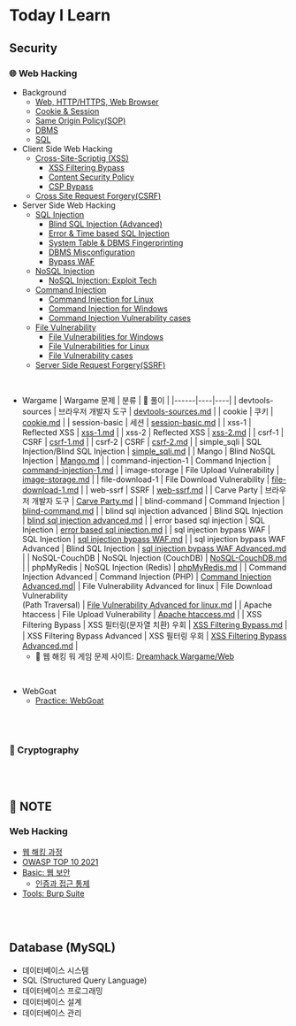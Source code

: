 # Today I Learn

## Security
### 🌐 Web Hacking
* Background
  - [Web, HTTP/HTTPS, Web Browser](https://github.com/augustf86/Today_I_Learn/blob/main/Security/Background/Web.md)
  - [Cookie & Session](https://github.com/augustf86/Today_I_Learn/blob/main/Security/Background/Cookie%20%26%20Session.md)
  - [Same Origin Policy(SOP)](https://github.com/augustf86/Today_I_Learn/blob/main/Security/Background/Same%20Origin%20Policy(SOP).md)
  - [DBMS](https://github.com/augustf86/Today_I_Learn/blob/main/Security/Background/DBMS.md)
  - [SQL](https://github.com/augustf86/Today_I_Learn/blob/main/Security/Background/SQL.md)
* Client Side Web Hacking
  -  [Cross-Site-Scriptig (XSS)](https://github.com/augustf86/Today_I_Learn/blob/main/Security/Web%20Hacking/Cross-Site-Scripting(XSS).md)
      + [XSS Filtering Bypass](https://github.com/augustf86/Today_I_Learn/blob/main/Security/Web%20Hacking/XSS%20Filtering%20Bypass.md)
      + [Content Security Policy](https://github.com/augustf86/Today_I_Learn/blob/main/Security/Web%20Hacking/Content%20Security%20Policy.md)
      + [CSP Bypass](https://github.com/augustf86/Today_I_Learn/blob/main/Security/Web%20Hacking/CSP%20Bypass.md)
  -  [Cross Site Request Forgery(CSRF)](https://github.com/augustf86/Today_I_Learn/blob/main/Security/Web%20Hacking/Cross%20Site%20Request%20Forgery(CSRF).md)
* Server Side Web Hacking
  - [SQL Injection](https://github.com/augustf86/Today_I_Learn/blob/main/Security/Web%20Hacking/SQL%20Injection.md)
    + [Blind SQL Injection (Advanced)](https://github.com/augustf86/Today_I_Learn/blob/main/Security/Web%20Hacking/Blind%20SQL%20Injection%20(Advanced).md)
    + [Error & Time based SQL Injection](https://github.com/augustf86/Today_I_Learn/blob/main/Security/Web%20Hacking/Error%20&%20Time%20based%20SQL%20Injection.md)
    + [System Table & DBMS Fingerprinting](https://github.com/augustf86/Today_I_Learn/blob/main/Security/Web%20Hacking/System%20Table%20&%20DBMS%20Fingerprinting.md)
    + [DBMS Misconfiguration](https://github.com/augustf86/Today_I_Learn/blob/main/Security/Web%20Hacking/DBMS%20Misconfiguration.md)
    + [Bypass WAF](https://github.com/augustf86/Today_I_Learn/blob/main/Security/Web%20Hacking/Bypass%20WAF.md)
  - [NoSQL Injection](https://github.com/augustf86/Today_I_Learn/blob/main/Security/Web%20Hacking/NoSQL%20Injection.md)
    + [NoSQL Injection: Exploit Tech](https://github.com/augustf86/Today_I_Learn/blob/main/Security/Web%20Hacking/NoSQL%20Injection:%20Exploit%20Tech.md)
  - [Command Injection](https://github.com/augustf86/Today_I_Learn/blob/main/Security/Web%20Hacking/Command%20Injection.md)
    + [Command Injection for Linux](https://github.com/augustf86/Today_I_Learn/blob/main/Security/Web%20Hacking/Command%20Injection%20for%20Linux.md)
    + [Command Injection for Windows](https://github.com/augustf86/Today_I_Learn/blob/main/Security/Web%20Hacking/Command%20Injection%20for%20Windows.md)
    + [Command Injection Vulnerability cases](https://github.com/augustf86/Today_I_Learn/blob/main/Security/Web%20Hacking/Command%20Injection%20Vulnerability%20cases.md)
  - [File Vulnerability](https://github.com/augustf86/Today_I_Learn/blob/main/Security/Web%20Hacking/File%20Vulnerability.md)
    + [File Vulnerabilities for Windows](https://github.com/augustf86/Today_I_Learn/blob/main/Security/Web%20Hacking/File%20Vulnerabilities%20for%20Windows.md)
    + [File Vulnerabilities for Linux](https://github.com/augustf86/Today_I_Learn/blob/main/Security/Web%20Hacking/File%20Vulnerabilities%20for%20Linux.md)
    + [File Vulnerability cases](https://github.com/augustf86/Today_I_Learn/blob/main/Security/Web%20Hacking/File%20Vulnerability%20cases.md)
  - [Server Side Request Forgery(SSRF)](https://github.com/augustf86/Today_I_Learn/blob/main/Security/Web%20Hacking/Server%20Side%20Request%20Forgery(SSRF).md)

<br/>

* Wargame
  | Wargame 문제 | 분류 | 📌 풀이 |
  |------|----|----|
  | devtools-sources | 브라우저 개발자 도구 | [devtools-sources.md](https://github.com/augustf86/Today_I_Learn/blob/main/Security/Wargame/Web/devtools-sources.md) |
  | cookie | 쿠키 | [cookie.md](https://github.com/augustf86/Today_I_Learn/blob/main/Security/Wargame/Web/cookie.md) |
  | session-basic | 세션 | [session-basic.md](https://github.com/augustf86/Today_I_Learn/blob/main/Security/Wargame/Web/session-basic.md) |
  | xss-1 | Reflected XSS | [xss-1.md](https://github.com/augustf86/Today_I_Learn/blob/main/Security/Wargame/Web/xss-1.md) |
  | xss-2 | Reflected XSS | [xss-2.md](https://github.com/augustf86/Today_I_Learn/blob/main/Security/Wargame/Web/xss-2.md) |
  | csrf-1 | CSRF | [csrf-1.md](https://github.com/augustf86/Today_I_Learn/blob/main/Security/Wargame/Web/csrf-1.md) |
  | csrf-2 | CSRF | [csrf-2.md](https://github.com/augustf86/Today_I_Learn/blob/main/Security/Wargame/Web/csrf-2.md) |
  | simple_sqli | SQL Injection/Blind SQL Injection | [simple_sqli.md](https://github.com/augustf86/Today_I_Learn/blob/main/Security/Wargame/Web/simple_sqli.md) |
  | Mango | Blind NoSQL Injection | [Mango.md](https://github.com/augustf86/Today_I_Learn/blob/main/Security/Wargame/Web/Mango.md) |
  | command-injection-1 | Command Injection | [command-injection-1.md](https://github.com/augustf86/Today_I_Learn/blob/main/Security/Wargame/Web/command-injection-1.md) |
  | image-storage | File Upload Vulnerability | [image-storage.md](https://github.com/augustf86/Today_I_Learn/blob/main/Security/Wargame/Web/image-storage.md) |
  | file-download-1 | File Download Vulnerability | [file-download-1.md](https://github.com/augustf86/Today_I_Learn/blob/main/Security/Wargame/Web/file-download-1.md) |
  | web-ssrf | SSRF | [web-ssrf.md](https://github.com/augustf86/Today_I_Learn/blob/main/Security/Wargame/Web/web-ssrf.md) |
  | Carve Party | 브라우저 개발자 도구 | [Carve Party.md](https://github.com/augustf86/Today_I_Learn/blob/main/Security/Wargame/Web/Carve%20Party.md) |
  | blind-command | Command Injection | [blind-command.md](https://github.com/augustf86/Today_I_Learn/blob/main/Security/Wargame/Web/blind-command.md) |
  | blind sql injection advanced | Blind SQL Injection | [blind sql injection advanced.md](https://github.com/augustf86/Today_I_Learn/blob/main/Security/Wargame/Web/blind%20sql%20injection%20advanced.md) |
  | error based sql injection | SQL Injection | [error based sql injection.md](https://github.com/augustf86/Today_I_Learn/blob/main/Security/Wargame/Web/error%20based%20sql%20injection.md) |
  | sql injection bypass WAF | SQL Injection | [sql injection bypass WAF.md](https://github.com/augustf86/Today_I_Learn/blob/main/Security/Wargame/Web/sql%20injection%20bypass%20WAF.md) |
  | sql injection bypass WAF Advanced | Blind SQL Injection | [sql injection bypass WAF Advanced.md](https://github.com/augustf86/Today_I_Learn/blob/main/Security/Wargame/Web/sql%20injection%20bypass%20WAF%20Advanced.md) |
  | NoSQL-CouchDB | NoSQL Injection (CouchDB) | [NoSQL-CouchDB.md](https://github.com/augustf86/Today_I_Learn/blob/main/Security/Wargame/Web/NoSQL-CouchDB.md) |
  | phpMyRedis | NoSQL Injection (Redis) | [phpMyRedis.md](https://github.com/augustf86/Today_I_Learn/blob/main/Security/Wargame/Web/phpMyRedis.md) |
  | Command Injection Advanced | Command Injection (PHP) | [Command Injection Advanced.md](https://github.com/augustf86/Today_I_Learn/blob/main/Security/Wargame/Web/Command%20Injection%20Advanced.md)|
  | File Vulnerability Advanced for linux | File Download Vulnerability <br/> (Path Traversal) | [File Vulnerability Advanced for linux.md](https://github.com/augustf86/Today_I_Learn/blob/main/Security/Wargame/Web/File%20Vulnerability%20Advanced%20for%20linux.md) |
  | Apache htaccess | File Upload Vulnerability | [Apache htaccess.md](https://github.com/augustf86/Today_I_Learn/blob/main/Security/Wargame/Web/Apache%20htaccess.md) |
  | XSS Filtering Bypass | XSS 필터링(문자열 치환) 우회 | [XSS Filtering Bypass.md](https://github.com/augustf86/Today_I_Learn/blob/main/Security/Wargame/Web/XSS%20Filtering%20Bypass.md) |
  | XSS Filtering Bypass Advanced | XSS 필터링 우회 | [XSS Filtering Bypass Advanced.md](https://github.com/augustf86/Today_I_Learn/blob/main/Security/Wargame/Web/XSS%20Filtering%20Bypass%20Advanced.md) |
  - 🚩 웹 해킹 워 게임 문제 사이트: [Dreamhack Wargame/Web](https://dreamhack.io/wargame/challenges?page=1&category=web)

<br/>

* WebGoat
  - [Practice: WebGoat](https://github.com/augustf86/Today_I_Learn/blob/main/Security/Note/Practice%3A%20WebGoat.md)

<br/><br/>

### 🔐 Cryptography


<br/><br/>

## 📖 NOTE
### Web Hacking
* [웹 해킹 과정](https://github.com/augustf86/Today_I_Learn/blob/main/Security/Note/웹%20해킹%20과정.md)
* [OWASP TOP 10 2021](https://github.com/augustf86/Today_I_Learn/blob/main/Security/Note/OWASP%20TOP%2010%202021.md)
* [Basic: 웹 보안](https://github.com/augustf86/Today_I_Learn/blob/main/Security/Note/Basic%3A%20웹%20보안.md)
  - [인증과 접근 통제](https://github.com/augustf86/Today_I_Learn/blob/main/Security/Note/인증과%20접근%20통제.md)
* [Tools: Burp Suite](https://github.com/augustf86/Today_I_Learn/blob/main/Security/Note/Tools:%20Burp%20Suite.md)

<br/><br/>

## Database (MySQL)
* 데이터베이스 시스템
* SQL (Structured Query Language)
* 데이터베이스 프로그래밍
* 데이터베이스 설계
* 데이터베이스 관리


